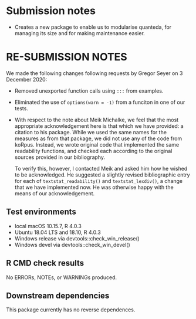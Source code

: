 # Submission notes

- Creates a new package to enable us to modularise quanteda, for managing its size and for making maintenance easier.

# RE-SUBMISSION NOTES

We made the following changes following requests by Gregor Seyer on 3 December 2020:

- Removed unexported function calls using `:::` from examples.

- Eliminated the use of `options(warn = -1)` from a funciton in one of our tests.

- With respect to the note about Meik Michalke, we feel that the most appropriate acknowledgement here is that which we have provided: a citation to his package.  While we used the same names for the measures as from that package, we did not use any of the code from koRpus.  Instead, we wrote original code that implemented the same readability functions, and checked each according to the original sources provided in our bibliography.  

  To verify this, however, I contacted Meik and asked him how he wished to be acknowledged.  He suggested a slightly revised bibliographic entry for each of `textstat_readability()` and `textstat_lexdiv()`, a change that we have implemented now.  He was otherwise happy with the means of our acknowledgement.


## Test environments

* local macOS 10.15.7, R 4.0.3
* Ubuntu 18.04 LTS and 18.10, R 4.0.3
* Windows release via devtools::check_win_release()
* Windows devel via devtools::check_win_devel()

## R CMD check results

No ERRORs, NOTEs, or WARNINGs produced.

## Downstream dependencies

This package currently has no reverse dependences.

